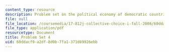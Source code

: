 ```yaml
---
content_type: resource
description: Problem set on the political economy of democratic countries.
file: null
file_location: /coursemedia/17-812j-collective-choice-i-fall-2008/60ddacf9a2df8d0b7fa1371d69926ebb_pset4.pdf
file_type: application/pdf
resourcetype: Document
title: Problem Set 4
uid: 60ddacf9-a2df-8d0b-7fa1-371d69926ebb
---
```

